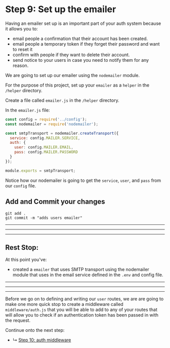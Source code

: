 # Step 9: Set up the emailer

Having an emailer set up is an important part of your auth system because it allows you to:
* email people a confirmation that their account has been created.
* email people a temporary token if they forget their password and want to reset it
* confirm with people if they want to delete their account. 
* send notice to your users in case you need to notify them for any reason.

We are going to set up our emailer using the `nodemailer` module. 

For the purpose of this project, set up your `emailer` as a `helper` in the `/helper` directory. 

Create a file called `emailer.js` in the `/helper` directory.

In the `emailer.js` file:

```js
const config = require('../config');
const nodemailer = require('nodemailer');

const smtpTransport = nodemailer.createTransport({
  service: config.MAILER.SERVICE,
  auth: {
    user: config.MAILER.EMAIL,
    pass: config.MAILER.PASSWORD
  }
});

module.exports = smtpTransport;
```

Notice how our nodemailer is going to get the `service`, `user`, and `pass` from our `config` file.

## Add and Commit your changes

```
git add .
git commit -m "adds users emailer"
```

***
***
***
## Rest Stop:

At this point you've:
* created a `emailer` that uses SMTP transport using the nodemailer module that uses in the email service defined in the `.env` and config file.

***
***
***

Before we go on to defining and writing our `user` routes, we are are going to make one more quick stop to create a middleware called `middleware/auth.js` that you will be able to add to any of your routes that will allow you to check if an authentication token has been passed in with the request. 

Continue onto the next step:
* ↳ [Step 10: auth middleware](/10_auth-middleware.md)



